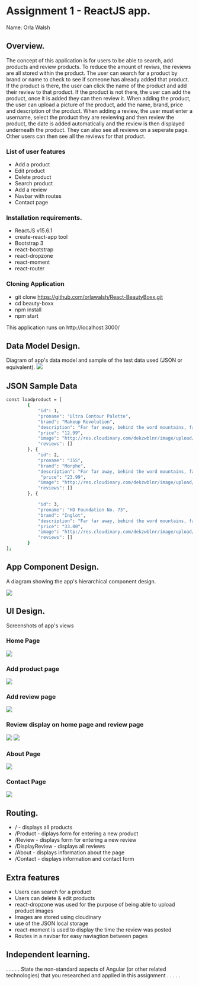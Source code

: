 # Assignment 1 - ReactJS app.

Name: Orla Walsh

## Overview.
The concept of this application is for users to be able to search, add products and review products. To reduce the amount of reviws, the reviews are all stored within the product. The user can search for a product by brand or name to check to see if someone has already added that product. If the product is there, the user can click the name of the product and add their review to that product. If the product is not there, the user can add the product, once it is added they can then review it. When adding the product, the user can upload a picture of the product, add the name, brand, price and description of the product. When adding a review, the user must enter a username, select the product they are reviewing and then review the product, the date is added automatically and the review is then displayed underneath the product. They can also see all reviews on a seperate page. Other users can then see all the reviews for that product.

### List of user features
 
 + Add a product
 + Edit product
 + Delete product
 + Search product
 + Add a review
 + Navbar with routes
 + Contact page

### Installation requirements.
+ ReactJS v15.6.1
+ create-react-app tool
+ Bootstrap 3 
+ react-bootstrap
+ react-dropzone
+ react-moment
+ react-router

### Cloning Application
+ git clone https://github.com/orlawalsh/React-BeautyBoxx.git
+ cd beauty-boxx
+ npm install
+ npm start

This application runs on http://localhost:3000/

## Data Model Design.
Diagram of app's data model and sample of the test data used (JSON or equivalent).
![][image1]

## JSON Sample Data
```sh
const loadproduct = [
		{
	        "id": 1,
            "proname": "Ultra Contour Palette",
            "brand": "Makeup Revolution",
            "description": "Far far away, behind the word mountains, far from the countries Vokalia and Consonantia, there live.",
            "price": "12.99",
            "image": "http://res.cloudinary.com/dekzwblnr/image/upload/c_scale,w_320/v1502465868/makeup-revolution-ultra-contour-palette_bicd26.jpg",
            "reviews": []
		}, {
		    "id": 2,
            "proname": "35S",
            "brand": "Morphe",
            "description": "Far far away, behind the word mountains, far from the countries Vokalia and Consonantia, there live.",
             "price": "23.99",
            "image": "http://res.cloudinary.com/dekzwblnr/image/upload/v1502725089/ufv0uag38nn2fegazqqb.jpg",
            "reviews": []
        }, {

            "id": 3,
            "proname": "HD Foundation No. 73",
            "brand": "Inglot",
            "description": "Far far away, behind the word mountains, far from the countries Vokalia and Consonantia, there live.",
            "price": "33.00",
            "image": "http://res.cloudinary.com/dekzwblnr/image/upload/v1502802160/inglot_bgezjx.jpg",
            "reviews": []
        }
];
```

## App Component Design.

A diagram showing the app's hierarchical component design.

![][image2]

## UI Design.

Screenshots of app's views 

### Home Page
![][image3]

### Add product page
![][image4]

### Add review page
![][image5]

### Review display on home page and review page
![][image6]
![][image7]

### About Page
![][image8]

### Contact Page
![][image9]



## Routing.
+ / - displays all products
+ /Product - diplays form for entering a new product
+ /Review - displays form for entering a new review
+ /DisplayReview - displays all reviews
+ /About - displays information about the page
+ /Contact - displays information and contact form

## Extra features
+ Users can search for a product
+ Users can delete & edit products
+ react-dropzone was used for the purpose of being able to upload product images
+ Images are stored using cloudinary
+ use of the JSON local storage
+ react-moment is used to display the time the review was posted
+ Routes in a navbar for easy naviagtion between pages

## Independent learning.

. . . . . State the non-standard aspects of Angular (or other related technologies) that you researched and applied in this assignment . . . . .  



[image1]: ./model.png
[image2]: ./diagram.png
[image3]: ./home.png
[image4]: ./product.png
[image5]: ./review.png
[image6]: ./reviewhome.png
[image7]: ./reviewpage.png
[image8]: ./about.png
[image9]: ./contact.png



